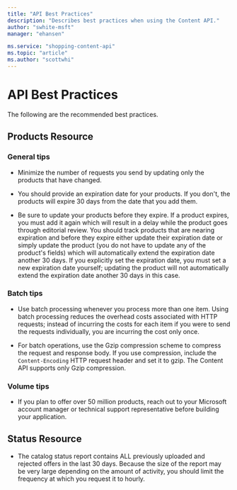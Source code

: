 ```yaml
---
title: "API Best Practices"
description: "Describes best practices when using the Content API."
author: "swhite-msft"
manager: "ehansen"

ms.service: "shopping-content-api"
ms.topic: "article"
ms.author: "scottwhi"
---
```


# API Best Practices

The following are the recommended best practices.

## Products Resource

### General tips

* Minimize the number of requests you send by updating only the products that have changed.

* You should provide an expiration date for your products. If you don't, the products will expire 30 days from the date that you add them.

* Be sure to update your products before they expire. If a product expires, you must add it again which will result in a delay while the product goes through editorial review. You should track products that are nearing expiration and before they expire either update their expiration date or simply update the product (you do not have to update any of the product's fields) which will automatically extend the expiration date another 30 days. If you explicitly set the expiration date, you must set a new expiration date yourself; updating the product will not automatically extend the expiration date another 30 days in this case. 

### Batch tips

* Use batch processing whenever you process more than one item. Using batch processing reduces the overhead costs associated with HTTP requests; instead of incurring the costs for each item if you were to send the requests individually, you are incurring the cost only once.

* For batch operations, use the Gzip compression scheme to compress the request and response body. If you use compression, include the `Content-Encoding` HTTP request header and set it to gzip. The Content API supports only Gzip compression.

### Volume tips

* If you plan to offer over 50 million products, reach out to your Microsoft account manager or technical support representative before building your application.

## Status Resource

* The catalog status report contains ALL previously uploaded and rejected offers in the last 30 days. Because the size of the report may be very large depending on the amount of activity, you should limit the frequency at which you request it to hourly.
